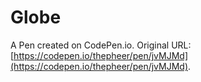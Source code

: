 # Globe

A Pen created on CodePen.io. Original URL: [https://codepen.io/thepheer/pen/jvMJMd](https://codepen.io/thepheer/pen/jvMJMd).


